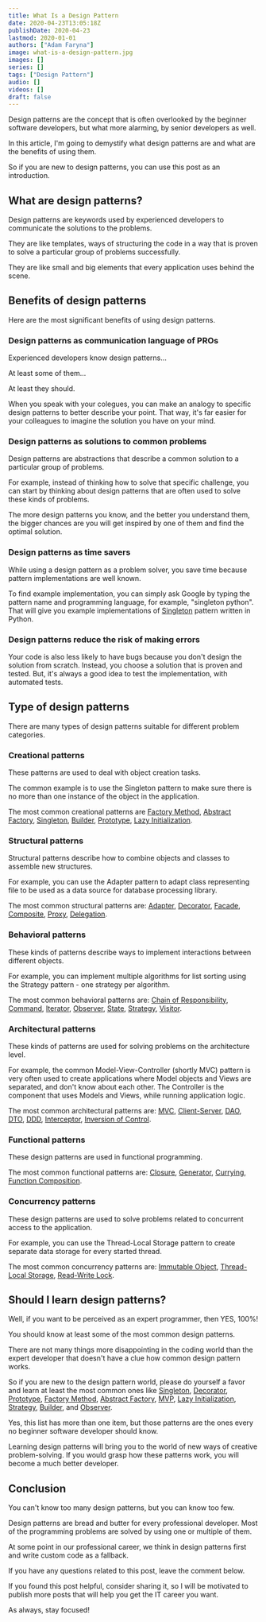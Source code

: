 ```yaml
---
title: What Is a Design Pattern
date: 2020-04-23T13:05:18Z
publishDate: 2020-04-23
lastmod: 2020-01-01
authors: ["Adam Faryna"]
image: what-is-a-design-pattern.jpg
images: []
series: []
tags: ["Design Pattern"]
audio: []
videos: []
draft: false
---
```


Design patterns are the concept that is often overlooked by the beginner software developers, but what more alarming, by senior developers as well.

In this article, I'm going to demystify what design patterns are and what are the benefits of using them.

So if you are new to design patterns, you can use this post as an introduction.

## What are design patterns?

Design patterns are keywords used by experienced developers to communicate the solutions to the problems.

They are like templates, ways of structuring the code in a way that is proven to solve a particular group of problems successfully.

They are like small and big elements that every application uses behind the scene.

## Benefits of design patterns

Here are the most significant benefits of using design patterns.

### Design patterns as communication language of PROs

Experienced developers know design patterns…

At least some of them…

At least they should.

When you speak with your colegues, you can make an analogy to specific design patterns to better describe your point. That way, it's far easier for your colleagues to imagine the solution you have on your mind.

### Design patterns as solutions to common problems

Design patterns are abstractions that describe a common solution to a particular group of problems.

For example, instead of thinking how to solve that specific challenge, you can start by thinking about design patterns that are often used to solve these kinds of problems.

The more design patterns you know, and the better you understand them, the bigger chances are you will get inspired by one of them and find the optimal solution.

### Design patterns as time savers

While using a design pattern as a problem solver, you save time because pattern implementations are well known.

To find example implementation, you can simply ask Google by typing the pattern name and programming language, for example, "singleton python". That will give you example implementations of [Singleton](/posts/singleton-design-pattern-python-for-web-developers/) pattern written in Python.

### Design patterns reduce the risk of making errors

Your code is also less likely to have bugs because you don't design the solution from scratch. Instead, you choose a solution that is proven and tested. But, it's always a good idea to test the implementation, with automated tests.

## Type of design patterns

There are many types of design patterns suitable for different problem categories.

### Creational patterns

These patterns are used to deal with object creation tasks.

The common example is to use the Singleton pattern to make sure there is no more than one instance of the object in the application.

The most common creational patterns are [Factory Method](https://en.wikipedia.org/wiki/Factory_method_pattern), [Abstract Factory](/posts/abstract-factory-design-pattern-python-for-web-developers/), [Singleton](/posts/singleton-design-pattern-python-for-web-developers/), [Builder](https://en.wikipedia.org/wiki/Builder_pattern), [Prototype](https://en.wikipedia.org/wiki/Prototype_pattern), [Lazy Initialization](/posts/lazy-initialization-design-pattern-python-for-web-developers/).

### Structural patterns

Structural patterns describe how to combine objects and classes to assemble new structures.

For example, you can use the Adapter pattern to adapt class representing file to be used as a data source for database processing library.

The most common structural patterns are: [Adapter](https://en.wikipedia.org/wiki/Adapter_pattern), [Decorator](http://decorator-design-pattern-python-for-web-developers), [Facade](https://en.wikipedia.org/wiki/Facade_pattern), [Composite](https://en.wikipedia.org/wiki/Composite_pattern), [Proxy](https://en.wikipedia.org/wiki/Proxy_pattern), [Delegation](https://en.wikipedia.org/wiki/Delegation_pattern).

### Behavioral patterns

These kinds of patterns describe ways to implement interactions between different objects.

For example, you can implement multiple algorithms for list sorting using the Strategy pattern - one strategy per algorithm.

The most common behavioral patterns are: [Chain of Responsibility](https://en.wikipedia.org/wiki/Chain-of-responsibility_pattern), [Command](https://en.wikipedia.org/wiki/Command_pattern), [Iterator](https://en.wikipedia.org/wiki/Iterator_pattern), [Observer](https://en.wikipedia.org/wiki/Observer_pattern), [State](https://en.wikipedia.org/wiki/State_pattern), [Strategy](https://en.wikipedia.org/wiki/Strategy_pattern), [Visitor](https://en.wikipedia.org/wiki/Visitor_pattern).

### Architectural patterns

These kinds of patterns are used for solving problems on the architecture level.

For example, the common Model-View-Controller (shortly MVC) pattern is very often used to create applications where Model objects and Views are separated, and don't know about each other. The Controller is the component that uses Models and Views, while running application logic.

The most common architectural patterns are: [MVC](https://en.wikipedia.org/wiki/Model%E2%80%93view%E2%80%93controller), [Client-Server](https://en.wikipedia.org/wiki/Client%E2%80%93server_model), [DAO](https://en.wikipedia.org/wiki/Data_access_object), [DTO](https://en.wikipedia.org/wiki/Data_transfer_object), [DDD](https://en.wikipedia.org/wiki/Domain-driven_design), [Interceptor](https://en.wikipedia.org/wiki/Interceptor_pattern), [Inversion of Control](https://en.wikipedia.org/wiki/Inversion_of_control).

### Functional patterns

These design patterns are used in functional programming.

The most common functional patterns are: [Closure](https://en.wikipedia.org/wiki/Closure_(computer_programming)), [Generator](https://en.wikipedia.org/wiki/Generator_(computer_programming)), [Currying](https://en.wikipedia.org/wiki/Currying), [Function Composition](https://en.wikipedia.org/wiki/Function_composition_(computer_science)).

### Concurrency patterns

These design patterns are used to solve problems related to concurrent access to the application.

For example, you can use the Thread-Local Storage pattern to create separate data storage for every started thread.

The most common concurrency patterns are: [Immutable Object](https://en.wikipedia.org/wiki/Immutable_object), [Thread-Local Storage](https://en.wikipedia.org/wiki/Thread-local_storage), [Read-Write Lock](https://en.wikipedia.org/wiki/Readers%E2%80%93writer_lock).

## Should I learn design patterns?

Well, if you want to be perceived as an expert programmer, then YES, 100%!

You should know at least some of the most common design patterns.

There are not many things more disappointing in the coding world than the expert developer that doesn't have a clue how common design pattern works.

So if you are new to the design pattern world, please do yourself a favor and learn at least the most common ones like [Singleton](/posts/singleton-design-pattern-python-for-web-developers/), [Decorator](/posts/decorator-design-pattern-python-for-web-developers/), [Prototype](https://en.wikipedia.org/wiki/Prototype_pattern), [Factory Method](https://en.wikipedia.org/wiki/Factory_method_pattern), [Abstract Factory](/posts/abstract-factory-design-pattern-python-for-web-developers/), [MVP](https://en.wikipedia.org/wiki/Model%E2%80%93view%E2%80%93presenter), [Lazy Initialization](/posts/lazy-initialization-design-pattern-python-for-web-developers/), [Strategy](https://en.wikipedia.org/wiki/Strategy_pattern), [Builder](https://en.wikipedia.org/wiki/Builder_pattern), and [Observer](https://en.wikipedia.org/wiki/Observer_pattern).

Yes, this list has more than one item, but those patterns are the ones every no beginner software developer should know.

Learning design patterns will bring you to the world of new ways of creative problem-solving. If you would grasp how these patterns work, you will become a much better developer.

## Conclusion

You can't know too many design patterns, but you can know too few.

Design patterns are bread and butter for every professional developer. Most of the programming problems are solved by using one or multiple of them.

At some point in our professional career, we think in design patterns first and write custom code as a fallback.

If you have any questions related to this post, leave the comment below.

If you found this post helpful, consider sharing it, so I will be motivated to publish more posts that will help you get the IT career you want.

As always, stay focused!
